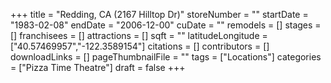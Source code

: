 +++
title = "Redding, CA (2167 Hilltop Dr)"
storeNumber = ""
startDate = "1983-02-08"
endDate = "2006-12-00"
cuDate = ""
remodels = []
stages = []
franchisees = []
attractions = []
sqft = ""
latitudeLongitude = ["40.57469957","-122.3589154"]
citations = []
contributors = []
downloadLinks = []
pageThumbnailFile = ""
tags = ["Locations"]
categories = ["Pizza Time Theatre"]
draft = false
+++
